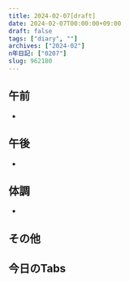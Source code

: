 ```yaml
---
title: 2024-02-07[draft]
date: 2024-02-07T00:00:00+09:00
draft: false
tags: ["diary", ""]
archives: ["2024-02"]
n年日記: ["0207"]
slug: 962180
---
```

## 午前
- 
## 午後
- 
## 体調
- 
## その他
## 今日のTabs